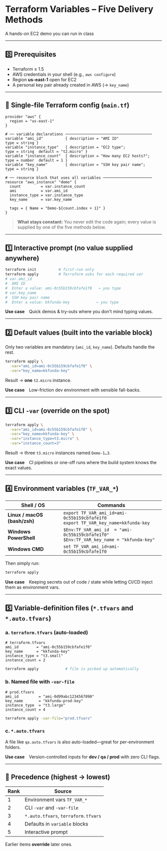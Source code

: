 # Terraform Variables – **Five Delivery Methods**  
A hands-on EC2 demo you can run in class

---

## 0️⃣ Prerequisites
* Terraform ≥ 1.5  
* AWS credentials in your shell (e.g., `aws configure`)  
* Region **us-east-1** open for EC2  
* A personal key pair already created in AWS (→ `key_name`)

---

## 📂 Single-file Terraform config (`main.tf`)

```hcl
provider "aws" {
  region = "us-east-1"
}

# ── variable declarations ───────────────────────────────────────
variable "ami_id"          { description = "AMI ID"                type = string }
variable "instance_type"   { description = "EC2 type";             type = string  default = "t2.micro" }
variable "instance_count"  { description = "How many EC2 hosts?";  type = number  default = 1 }
variable "key_name"        { description = "SSH key pair name";    type = string }

# ── resource block that uses all variables ──────────────────────
resource "aws_instance" "demo" {
  count         = var.instance_count
  ami           = var.ami_id
  instance_type = var.instance_type
  key_name      = var.key_name

  tags = { Name = "Demo-${count.index + 1}" }
}
````

> **What stays constant:**
> You never edit the code again; every value is supplied by one of the five
> methods below.

---

## 1️⃣ Interactive prompt (no value supplied anywhere)

```bash
terraform init          # first-run only
terraform apply         # Terraform asks for each required var
# var.ami_id
#  AMI ID
#  Enter a value: ami-0c55b159cbfafe1f0   ← you type
# var.key_name
#  SSH key pair name
#  Enter a value: kkfunda-key            ← you type
```

**Use case** Quick demos & try-outs where you don’t mind typing values.

---

## 2️⃣ Default values (built into the variable block)

Only two variables are mandatory (`ami_id`, `key_name`).
Defaults handle the rest.

```bash
terraform apply \
  -var="ami_id=ami-0c55b159cbfafe1f0" \
  -var="key_name=kkfunda-key"
```

Result → **one** `t2.micro` instance.

**Use case** Low-friction dev environment with sensible fall-backs.

---

## 3️⃣ CLI `-var` (override on the spot)

```bash
terraform apply \
  -var="ami_id=ami-0c55b159cbfafe1f0" \
  -var="key_name=kkfunda-key" \
  -var="instance_type=t3.micro" \
  -var="instance_count=3"
```

Result → three `t3.micro` instances named `Demo-1…3`.

**Use case** CI pipelines or one-off runs where the build system knows the
exact values.

---

## 4️⃣ Environment variables (`TF_VAR_*`)

| Shell / OS                   | Commands                                                                                  |
| ---------------------------- | ----------------------------------------------------------------------------------------- |
| **Linux / macOS (bash/zsh)** | `export TF_VAR_ami_id=ami-0c55b159cbfafe1f0`<br>`export TF_VAR_key_name=kkfunda-key`      |
| **Windows PowerShell**       | `$Env:TF_VAR_ami_id  = "ami-0c55b159cbfafe1f0"`<br>`$Env:TF_VAR_key_name = "kkfunda-key"` |
| **Windows CMD**              | `set TF_VAR_ami_id=ami-0c55b159cbfafe1f0`                                                 |

Then simply run:

```bash
terraform apply
```

**Use case** Keeping secrets out of code / state while letting CI/CD inject
them as environment vars.

---

## 5️⃣ Variable-definition files (`*.tfvars` and `*.auto.tfvars`)

### a. `terraform.tfvars` (auto-loaded)

```hcl
# terraform.tfvars
ami_id        = "ami-0c55b159cbfafe1f0"
key_name      = "kkfunda-key"
instance_type = "t3.small"
instance_count = 2
```

```bash
terraform apply            # file is picked up automatically
```

### b. Named file with `-var-file`

```hcl
# prod.tfvars
ami_id         = "ami-0d99abc1234567890"
key_name       = "kkfunda-prod-key"
instance_type  = "t3.large"
instance_count = 4
```

```bash
terraform apply -var-file="prod.tfvars"
```

### c. `*.auto.tfvars`

A file like `qa.auto.tfvars` is also auto-loaded—great for per-environment
folders.

**Use case** Version-controlled inputs for **dev / qa / prod** with zero CLI
flags.

---

## 🏅 Precedence (highest → lowest)

| Rank | Source                              |
| ---- | ----------------------------------- |
| 1    | Environment vars `TF_VAR_*`         |
| 2    | CLI `-var` and `-var-file`          |
| 3    | `*.auto.tfvars`, `terraform.tfvars` |
| 4    | Defaults in `variable` blocks       |
| 5    | Interactive prompt                  |

Earlier items **override** later ones.


